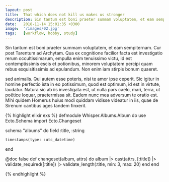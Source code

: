 ```yaml
---
layout: post
title:  That which does not kill us makes us stronger
description: Sin tantum est boni praeter summam voluptatem, et eam sempiternam. Cur post Tarentum ad Archytam. Qua ex cognitione facilior facta est investigatio rerum occultissimarum, empull...
date:   2018-11-14 15:01:35 +0300
image:  '/images/02.jpg'
tags:   [workflow, hobby, study]
---
```


Sin tantum est boni praeter summam voluptatem, et eam sempiternam. Cur post Tarentum ad Archytam. Qua ex cognitione facilior facta est investigatio rerum occultissimarum, empulla enim tenuissimo victu, id est contemptissimis escis et potionibus, minorem voluptatem percipi quam rebus exquisitissimis ad epulandum. Non enim iam stirpis bonum quaeret.

<!--more-->

 sed animalis. Qui autem esse poteris, nisi te amor ipse ceperit. Sic igitur in homine perfectio ista in eo potissimum, quod est optimum, id est in virtute, laudatur. Natura sic ab iis investigata est, ut nulla pars caelo, mari, terra, ut poëtice loquar, praetermissa sit. Eadem nunc mea adversum te oratio est. Mihi quidem Homerus huius modi quiddam vidisse videatur in iis, quae de Sirenum cantibus ages tandem finxerit.


{% highlight elixir exs %}
defmodule Whisper.Albums.Album do
  use Ecto.Schema
  import Ecto.Changeset

  schema "albums" do
    field :title, :string

    timestamps(type: :utc_datetime)

  end

  @doc false
  def changeset(album, attrs) do
    album
    |> cast(attrs, [:title])
    |> validate_required([:title])
    |> validate_length(:title, min: 3, max: 20)
  end
end

{% endhighlight %}